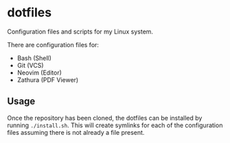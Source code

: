 # dotfiles

Configuration files and scripts for my Linux system.

There are configuration files for:

- Bash (Shell)
- Git (VCS)
- Neovim (Editor)
- Zathura (PDF Viewer)

## Usage

Once the repository has been cloned, the dotfiles can be installed by running
`./install.sh`. This will create symlinks for each of the configuration files
assuming there is not already a file present.
